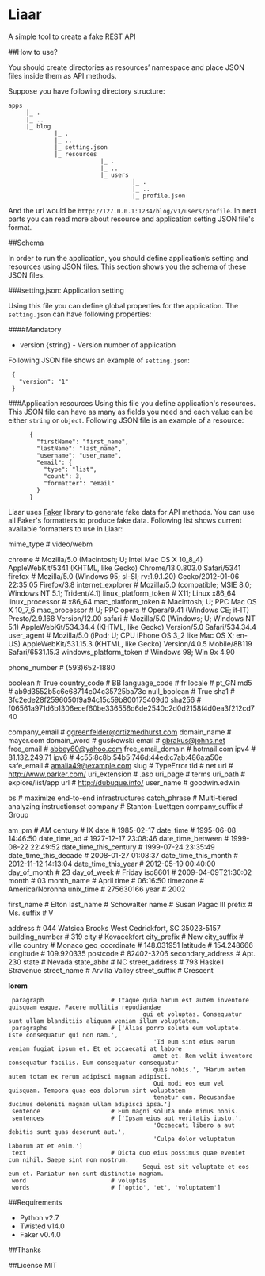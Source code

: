 # Liaar

A simple tool to create a fake REST API


##How to use?

You should create directories as resources’ namespace and place JSON files inside them as API methods.

Suppose you have following directory structure:

```
apps
     |_ .
     |_ ..
     |_ blog
             |_ .
             |_ ..
             |_ setting.json
             |_ resources
                          |_ .
                          |_ ..
                          |_ users
                                   |_ .
                                   |_ ..
                                   |_ profile.json
```

And the url would be `http://127.0.0.1:1234/blog/v1/users/profile`. In next parts you can read more about resource and application setting JSON file's format.

##Schema

In order to run the application, you should define application’s setting and resources using JSON files.
This section shows you the schema of these JSON files.

###setting.json: Application setting

Using this file you can define global properties for the application. The `setting.json` can have following properties:

####Mandatory
- version {string} - Version number of application

Following JSON file shows an example of `setting.json`:

     {
       "version": "1"
     }


###Application resources
Using this file you define application's resources. This JSON file can have as many as fields you need and each value can be either `string` or `object`. Following JSON file is an example of a resource:

          {
            "firstName": "first_name",
            "lastName": "last_name",
            "username": "user_name",
            "email": {
              "type": "list",
              "count": 3,
              "formatter": "email"
            }
          }

Liaar uses [Faker](http://www.joke2k.net/faker/) library to generate fake data for API methods. You can use all Faker's formatters to produce fake data. Following list shows current available formatters to use in Liaar:

mime_type                   # video/webm

chrome                      # Mozilla/5.0 (Macintosh; U; Intel Mac OS X 10_8_4) AppleWebKit/5341 (KHTML, like Gecko) Chrome/13.0.803.0 Safari/5341
firefox                     # Mozilla/5.0 (Windows 95; sl-SI; rv:1.9.1.20) Gecko/2012-01-06 22:35:05 Firefox/3.8
internet_explorer           # Mozilla/5.0 (compatible; MSIE 8.0; Windows NT 5.1; Trident/4.1)
linux_platform_token        # X11; Linux x86_64
linux_processor             # x86_64
mac_platform_token          # Macintosh; U; PPC Mac OS X 10_7_6
mac_processor               # U; PPC
opera                       # Opera/9.41 (Windows CE; it-IT) Presto/2.9.168 Version/12.00
safari                      # Mozilla/5.0 (Windows; U; Windows NT 5.1) AppleWebKit/534.34.4 (KHTML, like Gecko) Version/5.0 Safari/534.34.4
user_agent                  # Mozilla/5.0 (iPod; U; CPU iPhone OS 3_2 like Mac OS X; en-US) AppleWebKit/531.15.3 (KHTML, like Gecko) Version/4.0.5 Mobile/8B119 Safari/6531.15.3
windows_platform_token      # Windows 98; Win 9x 4.90

phone_number                # (593)652-1880

boolean                     # True
country_code                # BB
language_code               # fr
locale                      # pt_GN
md5                         # ab9d3552b5c6e68714c04c35725ba73c
null_boolean                # True
sha1                        # 3fc2ede28f2596050f9a94c15c59b800175409d0
sha256                      # f06561a971d6b1306ecef60be336556d6de2540c2d0d2158f4d0ea3f212cd740

company_email               # ggreenfelder@ortizmedhurst.com
domain_name                 # mayer.com
domain_word                 # gusikowski
email                       # gbrakus@johns.net
free_email                  # abbey60@yahoo.com
free_email_domain           # hotmail.com
ipv4                        # 81.132.249.71
ipv6                        # 4c55:8c8b:54b5:746d:44ed:c7ab:486a:a50e
safe_email                  # amalia49@example.com
slug                        # TypeError
tld                         # net
uri                         # http://www.parker.com/
uri_extension               # .asp
uri_page                    # terms
uri_path                    # explore/list/app
url                         # http://dubuque.info/
user_name                   # goodwin.edwin

bs                          # maximize end-to-end infrastructures
catch_phrase                # Multi-tiered analyzing instructionset
company                     # Stanton-Luettgen
company_suffix              # Group

am_pm                       # AM
century                     # IX
date                        # 1985-02-17
date_time                   # 1995-06-08 14:46:50
date_time_ad                # 1927-12-17 23:08:46
date_time_between           # 1999-08-22 22:49:52
date_time_this_century      # 1999-07-24 23:35:49
date_time_this_decade       # 2008-01-27 01:08:37
date_time_this_month        # 2012-11-12 14:13:04
date_time_this_year         # 2012-05-19 00:40:00
day_of_month                # 23
day_of_week                 # Friday
iso8601                     # 2009-04-09T21:30:02
month                       # 03
month_name                  # April
time                        # 06:16:50
timezone                    # America/Noronha
unix_time                   # 275630166
year                        # 2002


first_name                  # Elton
last_name                   # Schowalter
name                        # Susan Pagac III
prefix                      # Ms.
suffix                      # V


address                     # 044 Watsica Brooks West Cedrickfort, SC 35023-5157
building_number             # 319
city                        # Kovacekfort
city_prefix                 # New
city_suffix                 # ville
country                     # Monaco
geo_coordinate              # 148.031951
latitude                    # 154.248666
longitude                   # 109.920335
postcode                    # 82402-3206
secondary_address           # Apt. 230
state                       # Nevada
state_abbr                  # NC
street_address              # 793 Haskell Stravenue
street_name                 # Arvilla Valley
street_suffix               # Crescent

**lorem**

     paragraph                   # Itaque quia harum est autem inventore quisquam eaque. Facere mollitia repudiandae
                                          qui et voluptas. Consequatur sunt ullam blanditiis aliquam veniam illum voluptatem.
     paragraphs                  # ['Alias porro soluta eum voluptate. Iste consequatur qui non nam.',
                                             'Id eum sint eius earum veniam fugiat ipsum et. Et et occaecati at labore
                                             amet et. Rem velit inventore consequatur facilis. Eum consequatur consequatur
                                             quis nobis.', 'Harum autem autem totam ex rerum adipisci magnam adipisci.
                                             Qui modi eos eum vel quisquam. Tempora quas eos dolorum sint voluptatem
                                             tenetur cum. Recusandae ducimus deleniti magnam ullam adipisci ipsa.']
     sentence                    # Eum magni soluta unde minus nobis.
     sentences                   # ['Ipsam eius aut veritatis iusto.',
                                             'Occaecati libero a aut debitis sunt quas deserunt aut.',
                                             'Culpa dolor voluptatum laborum at et enim.']
     text                        # Dicta quo eius possimus quae eveniet cum nihil. Saepe sint non nostrum.
                                          Sequi est sit voluptate et eos eum et. Pariatur non sunt distinctio magnam.
     word                        # voluptas
     words                       # ['optio', 'et', 'voluptatem']



##Requirements

- Python v2.7
- Twisted v14.0
- Faker v0.4.0

##Thanks

##License
MIT
